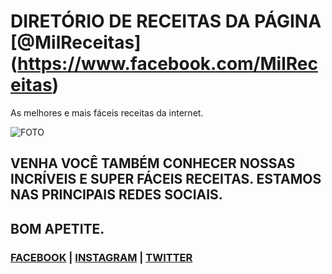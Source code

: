 # DIRETÓRIO DE RECEITAS DA PÁGINA [@MilReceitas] (https://www.facebook.com/MilReceitas)

As melhores e mais fáceis receitas da internet.

![FOTO](https://github.com/natanocr/milreceitas/blob/master/images/fb_capa.png "FOTO")

## VENHA VOCÊ TAMBÉM CONHECER NOSSAS INCRÍVEIS E SUPER FÁCEIS RECEITAS. ESTAMOS NAS PRINCIPAIS REDES SOCIAIS.

## BOM APETITE.

### [FACEBOOK](https://www.facebook.com/MilReceitas) | [INSTAGRAM](https://www.instagram.com/milreceitas) | [TWITTER](https://twitter.com/1kreceitas)
